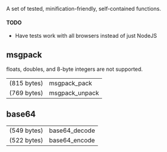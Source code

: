 
A set of tested, minification-friendly, self-contained functions.

#### TODO

* Have tests work with all browsers instead of just NodeJS


## msgpack

floats, doubles, and 8-byte integers are not supported.

<table>
    <tr>
        <td>(815 bytes)</td>
        <td>msgpack_pack</td>
    </tr>
    <tr>
        <td>(769 bytes)</td>
        <td>msgpack_unpack</td>
    </tr>
</table>


## base64

<table>
    <tr>
        <td>(549 bytes)</td>
        <td>base64_decode</td>
    </tr>
    <tr>
        <td>(522 bytes)</td>
        <td>base64_encode</td>
    </tr>
</table>

